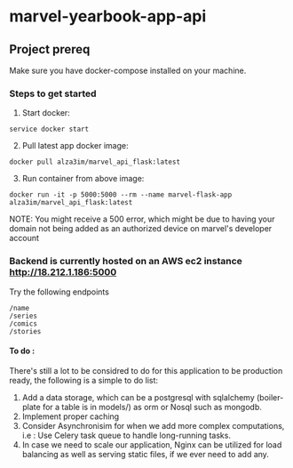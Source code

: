 # marvel-yearbook-app-api

## Project prereq

Make sure you have docker-compose installed on your machine.


### Steps to get started
1. Start docker:
```
service docker start
```

2. Pull latest app docker image:
```
docker pull alza3im/marvel_api_flask:latest
```

3. Run container from above image:
```
docker run -it -p 5000:5000 --rm --name marvel-flask-app alza3im/marvel_api_flask:latest
```

NOTE: You might receive a 500 error, which might be due to having your domain not being
 added as an authorized device on marvel's developer account

### Backend is currently hosted on an AWS ec2 instance http://18.212.1.186:5000

Try the following endpoints

```
/name
/series
/comics
/stories
```

#### To do :
There's still a lot to be considred to do for this application to be production ready, 
the following is a simple to do list:

1. Add a data storage, which can be a postgresql with sqlalchemy (boiler-plate for a table is in models/)
as orm or Nosql such as mongodb.
2. Implement proper caching
3. Consider Asynchronisim for when we add more complex computations, i.e : Use Celery task queue to handle
long-running tasks.
4. In case we need to scale our application, Nginx can be utilized for load balancing as well as serving static files,
if we ever need to add any.

